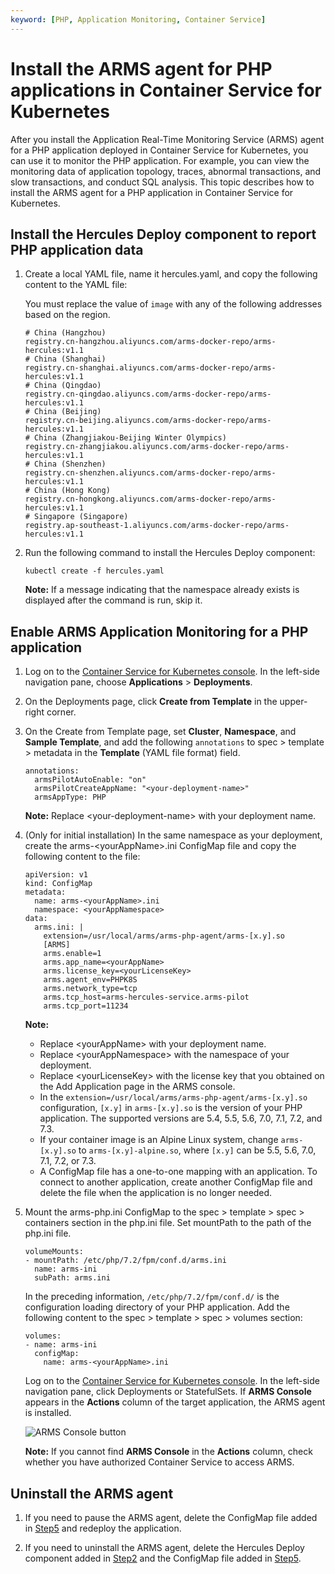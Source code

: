 ```yaml
---
keyword: [PHP, Application Monitoring, Container Service]
---
```


# Install the ARMS agent for PHP applications in Container Service for Kubernetes

After you install the Application Real-Time Monitoring Service \(ARMS\) agent for a PHP application deployed in Container Service for Kubernetes, you can use it to monitor the PHP application. For example, you can view the monitoring data of application topology, traces, abnormal transactions, and slow transactions, and conduct SQL analysis. This topic describes how to install the ARMS agent for a PHP application in Container Service for Kubernetes.

## Install the Hercules Deploy component to report PHP application data

1.  Create a local YAML file, name it hercules.yaml, and copy the following content to the YAML file:

    You must replace the value of `image` with any of the following addresses based on the region.

    ```
    # China (Hangzhou)
    registry.cn-hangzhou.aliyuncs.com/arms-docker-repo/arms-hercules:v1.1
    # China (Shanghai)
    registry.cn-shanghai.aliyuncs.com/arms-docker-repo/arms-hercules:v1.1
    # China (Qingdao)
    registry.cn-qingdao.aliyuncs.com/arms-docker-repo/arms-hercules:v1.1
    # China (Beijing)
    registry.cn-beijing.aliyuncs.com/arms-docker-repo/arms-hercules:v1.1
    # China (Zhangjiakou-Beijing Winter Olympics)
    registry.cn-zhangjiakou.aliyuncs.com/arms-docker-repo/arms-hercules:v1.1
    # China (Shenzhen)
    registry.cn-shenzhen.aliyuncs.com/arms-docker-repo/arms-hercules:v1.1
    # China (Hong Kong)
    registry.cn-hongkong.aliyuncs.com/arms-docker-repo/arms-hercules:v1.1
    # Singapore (Singapore)
    registry.ap-southeast-1.aliyuncs.com/arms-docker-repo/arms-hercules:v1.1
    ```

2.  Run the following command to install the Hercules Deploy component:

    ```
    kubectl create -f hercules.yaml
    ```

    **Note:** If a message indicating that the namespace already exists is displayed after the command is run, skip it.


## Enable ARMS Application Monitoring for a PHP application

1.  Log on to the [Container Service for Kubernetes console](https://cs.console.aliyun.com/#/k8s/overview). In the left-side navigation pane, choose **Applications** \> **Deployments**.

2.  On the Deployments page, click **Create from Template** in the upper-right corner.

3.  On the Create from Template page, set **Cluster**, **Namespace**, and **Sample Template**, and add the following `annotations` to spec \> template \> metadata in the **Template** \(YAML file format\) field.

    ```
    annotations:
      armsPilotAutoEnable: "on"
      armsPilotCreateAppName: "<your-deployment-name>"
      armsAppType: PHP                                
    ```

    **Note:** Replace <your-deployment-name\> with your deployment name.

4.  \(Only for initial installation\) In the same namespace as your deployment, create the arms-<yourAppName\>.ini ConfigMap file and copy the following content to the file:

    ```
    apiVersion: v1
    kind: ConfigMap
    metadata:
      name: arms-<yourAppName>.ini
      namespace: <yourAppNamespace>
    data:
      arms.ini: |
        extension=/usr/local/arms/arms-php-agent/arms-[x.y].so
        [ARMS]
        arms.enable=1
        arms.app_name=<yourAppName>
        arms.license_key=<yourLicenseKey>
        arms.agent_env=PHPK8S
        arms.network_type=tcp
        arms.tcp_host=arms-hercules-service.arms-pilot
        arms.tcp_port=11234
    ```

    **Note:**

    -   Replace <yourAppName\> with your deployment name.
    -   Replace <yourAppNamespace\> with the namespace of your deployment.
    -   Replace <yourLicenseKey\> with the license key that you obtained on the Add Application page in the ARMS console.
    -   In the `extension=/usr/local/arms/arms-php-agent/arms-[x.y].so` configuration, `[x.y]` in `arms-[x.y].so` is the version of your PHP application. The supported versions are 5.4, 5.5, 5.6, 7.0, 7.1, 7.2, and 7.3.
    -   If your container image is an Alpine Linux system, change `arms-[x.y].so` to `arms-[x.y]-alpine.so`, where `[x.y]` can be 5.5, 5.6, 7.0, 7.1, 7.2, or 7.3.
    -   A ConfigMap file has a one-to-one mapping with an application. To connect to another application, create another ConfigMap file and delete the file when the application is no longer needed.
5.  Mount the arms-php.ini ConfigMap to the spec \> template \> spec \> containers section in the php.ini file. Set mountPath to the path of the php.ini file.

    ```
    volumeMounts:
    - mountPath: /etc/php/7.2/fpm/conf.d/arms.ini
      name: arms-ini
      subPath: arms.ini
    ```

    In the preceding information, `/etc/php/7.2/fpm/conf.d/` is the configuration loading directory of your PHP application. Add the following content to the spec \> template \> spec \> volumes section:

    ```
    volumes:
    - name: arms-ini
      configMap:
        name: arms-<yourAppName>.ini
    ```

    Log on to the [Container Service for Kubernetes console](https://cs.console.aliyun.com/#/k8s/overview). In the left-side navigation pane, click Deployments or StatefulSets. If **ARMS Console** appears in the **Actions** column of the target application, the ARMS agent is installed.

    ![ARMS Console button](../images/p53712.png)

    **Note:** If you cannot find **ARMS Console** in the **Actions** column, check whether you have authorized Container Service to access ARMS.


## Uninstall the ARMS agent

1.  If you need to pause the ARMS agent, delete the ConfigMap file added in [Step](#step_ha3_6ov_alh)[5](#step_ha3_6ov_alh) and redeploy the application.

2.  If you need to uninstall the ARMS agent, delete the Hercules Deploy component added in [Step](#step_y4n_031_gfg)[2](#step_y4n_031_gfg) and the ConfigMap file added in [Step](#step_ha3_6ov_alh)[5](#step_ha3_6ov_alh).


